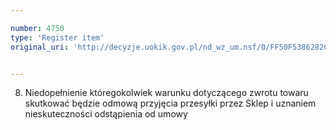 ```yaml
---

number: 4750
type: 'Register item'
original_uri: 'http://decyzje.uokik.gov.pl/nd_wz_um.nsf/0/FF50F5386282C565C1257B79002AE799?OpenDocument'


---
```


8. Niedopełnienie któregokolwiek warunku dotyczącego zwrotu towaru skutkować będzie odmową przyjęcia przesyłki przez Sklep i uznaniem nieskuteczności odstąpienia od umowy
